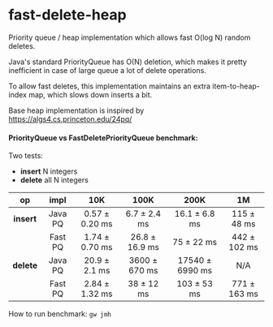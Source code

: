 # fast-delete-heap
Priority queue / heap implementation which allows fast O(log N) random deletes.

Java's standard PriorityQueue has O(N) deletion, which makes it pretty inefficient in case
of large queue a lot of delete operations.

To allow fast deletes, this implementation maintains an extra item-to-heap-index map, which slows down
inserts a bit.

Base heap implementation is inspired by https://algs4.cs.princeton.edu/24pq/

#### PriorityQueue vs FastDeletePriorityQueue benchmark:
Two tests:
* **insert** N integers
* **delete** all N integers

**op**|**impl**|**10K**|**100K**|**200K**|**1M**
:-----:|:-----:|:-----:|:-----:|:-----:|:-----:
**insert**|Java PQ|0.57 ± 0.20 ms|6.7 ± 2.4 ms|16.1 ± 6.8 ms|115 ±  48 ms
&nbsp;|Fast PQ|1.74 ± 0.70 ms|26.8 ± 16.9 ms|75 ± 22 ms|442 ± 102 ms
**delete**|Java PQ|20.9 ± 2.1 ms|3600 ± 670 ms|17540 ± 6990 ms|N/A
&nbsp;|Fast PQ|2.84 ± 1.32 ms|38 ± 12 ms|103 ± 53 ms|771 ± 163  ms

How to run benchmark: `gw jmh`



